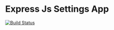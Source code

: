 # Express Js Settings App

[![Build Status](https://travis-ci.org/sbuDiction/express-js-settings-app.svg?branch=master)](https://travis-ci.com/sbuDiction/express-js-settings-app)
